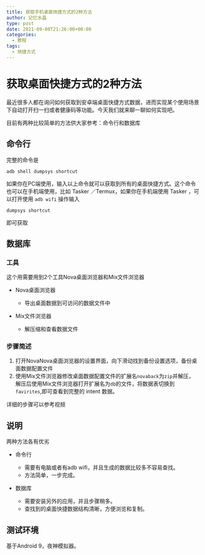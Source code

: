 ```yaml
---
title: 获取手机桌面快捷方式的2种方法
author: 记忆水晶
type: post
date: 2021-09-08T21:26:00+00:00
categories:
  - 教程
tags:
  - 快捷方式
---
```



# 获取桌面快捷方式的2种方法

最近很多人都在询问如何获取到安卓端桌面快捷方式数据，进而实现某个使用场景下自动打开扫一扫或者健康码等功能。今天我们就来聊一聊如何实现吧。

目前有两种比较简单的方法供大家参考：命令行和数据库

## 命令行

完整的命令是

```shell
adb shell dumpsys shortcut
```

如果你在PC端使用，输入以上命令就可以获取到所有的桌面快捷方式。这个命令也可以在手机端使用，比如 Tasker ／Termux，如果你在手机端使用 Tasker ，可以打开使用 `adb wifi` 操作输入

```shell
dumpsys shortcut
```

即可获取

## 数据库

### 工具

这个用需要用到2个工具Nova桌面浏览器和Mix文件浏览器

- Nova桌面浏览器
  - 导出桌面数据到可访问的数据文件中

- Mix文件浏览器
  - 解压缩和查看数据文件

### 步骤简述

1. 打开NovaNova桌面浏览器的设置界面，向下滑动找到备份设置选项，备份桌面数据配置文件
2. 使用Mix文件浏览器修改桌面数据配置文件的扩展名`novaback`为`zip`并解压，解压后使用Mix文件浏览器打开扩展名为`db`的文件，将数据表切换到`favirites`,即可查看到完整的 intent 数据。

详细的步骤可以参考视频



## 说明

两种方法各有优劣

- 命令行
  - 需要有电脑或者有adb wifi，并且生成的数据比较多不容易查找。
  - 方法简单，一步完成。

- 数据库
  - 需要安装另外的应用，并且步骤稍多。
  - 查找到的桌面快捷数据结构清晰，方便浏览和复制。

## 测试环境

基于Android 9，夜神模拟器。



